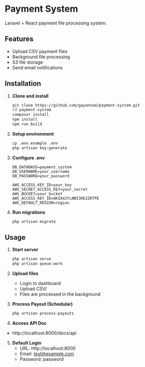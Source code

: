 # Payment System

Laravel + React payment file processing system.

## Features

- Upload CSV payment files
- Background file processing
- S3 file storage
- Send email notifications

## Installation

1. **Clone and install**
   ```bash
   git clone https://github.com/gayannad/payment-system.git
   cd payment-system
   composer install
   npm install
   npm run build
   ```

2. **Setup environment**
   ```bash
   cp .env.example .env
   php artisan key:generate
   ```

3. **Configure .env**
   ```env
   DB_DATABASE=payment_system
   DB_USERNAME=your_username
   DB_PASSWORD=your_password

   AWS_ACCESS_KEY_ID=your_key
   AWS_SECRET_ACCESS_KEY=your_secret
   AWS_BUCKET=your_bucket
   AWS_ACCESS_KEY_ID=AKIA42YLNNI3HE2ZKTPE
   AWS_DEFAULT_REGION=region
   ```

4. **Run migrations**
   ```bash
   php artisan migrate
   ```

## Usage

1. **Start server**
   ```bash
   php artisan serve
   php artisan queue:work
   ```

2. **Upload files**
    - Login to dashboard
    - Upload CSV/
    - Files are processed in the background
   
   
3. **Process Payout (Schedular)**
     ```bash
   php artisan process-payouts
   ```
   
4. **Access API Doc**
  - http://localhost:8000/docs/api

5. **Default Login**
   - URL: http://localhost:8000
   - Email: test@example.com
   - Password: password

